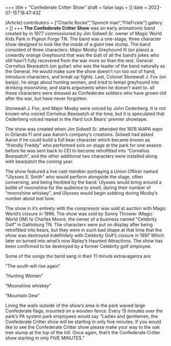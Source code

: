 +++
title = "Confederate Critter Show"
draft = false
tags = []
date = 2022-07-15T18:47:43Z

[Article]
contributors = ["Charlie Rockit","Sponch man","FileFickle"]
gallery = []
+++
**The Confederate Critter Show** was an early animatronic band created by  in 1977 commissioned by Jim Sidwell Sr. owner of Magic World Kids Park in Pigeon Forge TN. The band was a one-stage, three character show designed to look like the inside of a giant tree stump. The band consisted of three characters: Major Mosby Greyhound III (on piano) a cowardly orange Greyhound that was the butt of all the band’s jokes who still hasn’t fully recovered from the war more so than the rest. General Cornelius Bearpatch (on guitar) who was the leader of the band naturally as the General. He would make sure the show doesn’t run too out of hand, introduce characters, and break up fights. Last, Colonel Stonewall J. Fox (on banjo), he sings about hunting women, and tried to tempt greyhound into drinking moonshine, and starts arguments when he doesn’t want to.  all these characters were dressed as Confederate soldiers who have grown old after the war, but have never forgotten. 

Stonewall J. Fox, and Major Mosby were voiced by John Cederberg. It is not known who voiced Cornelius Bearpatch at the time, but it is speculated that Cederberg voiced repeat in the Hard luck Bears’ premier showtape.

The show was created when Jim Sidwell Sr. attended the 1976 IAAPA expo in Orlando Fl and saw Aaron’s company’s creations. Sidwell had asked Aaron if he could build a full bear character which became known as “friendly Freddy” who performed solo on stage at the park for one season before he was sent back to CEI to become retrofitted into “Cornelius Bearpatch”, and the other additional two characters were installed along with bearpatch the coming year. 

The show featured a live cast member portraying a Union Officer named “Ulysses S. Smith” who would perform alongside the stage, often conversing, and being heckled by the band. Ulysses would bring around a bottle of moonshine for the audience to smell, during their number of “moonshine whiskey”, and Ulysses would begin sobbing during Mosby’s number about lost love. 

The show in it’s entirety with the compressor  was sold at auction with Magic World’s closure in 1996. The show was sold by Sonny Thrower (Magic World GM) to Charles Moore, the owner of a business named “Celebrity Golf” in Gatlinburg TN. The characters were put on display after being retrofitted into bears, but they were in such bad shape at that time that the show was destroyed indefinitely with Celebrity Golf’s closure in 1997 Which later on turned into what’s now Ripley’s Haunted Attractions. The show has been confirmed to be destroyed by a former Celebrity golf employee. 

Some of the songs the band sang in their 11 minute extravaganza are:

“The south will rise again”

”Hunting Women”

”Moonshine whiskey”

”Mountain Dew”

Lining the walls outside of the show’s area in the park waved large Confederate flags, mounted on a wooden fence. Every 15 minutes over the park’s PA system park employees would say “Ladies and gentlemen, the Confederate Critter show will be starting in only five minutes. If you would like to see the Confederate Critter show please make your way to the oak tree stump at the top of the hill. Once again, that’s the Confederate Critter show starting in only FIVE MINUTES.”